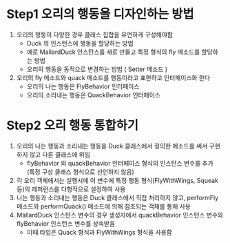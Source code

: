 # Step1 오리의 행동을 디자인하는 방법
1. 오리의 행동이 다양한 경우 클래스 집합을 유연하게 구성해야함
   - Duck 의 인스턴스에 행동을 할당하는 방법
   - 예로 MallardDuck 인스턴스를 새로 만들고 특정 형식의 fly 메소드를 할당하는 방법
   - 오리의 행동을 동적으로 변경하는 방법 ( Setter 메소드 )
2. 오리의 fly 메소드와 quack 메소드를 행동이라고 표현하고 인터페이스화 한다
   - 오리의 나는 행동은 FlyBehavior 인터페이스
   - 오리의 소리내는 행동은 QuackBehavior 인터페이스
# Step2 오리 행동 통합하기
1. 오리의 나는 행동과 소리내는 행동을 Duck 클래스에서 정의한 메소드를 써서 구현하지 않고 다른 클래스에 위임
   - flyBehavior 와 quackBehavior 인터페이스 형식의 인스턴스 변수를 추가\
     (특정 구상 클래스 형식으로 선언하지 않음)
2. 각 오리 객체에서는 실행시에 이 변수에 특정 행동 형식(FlyWithWings, Squeak 등)의 레퍼런스를 다형적으로 설정하여 사용
3. 나는 행동과 소리내는 행동은 Duck 클래스에서 직접 처리하지 않고, performFly 메소드와 performQuack() 메소드에 의해 참조되는 객체를 통해 사용
4. MallardDuck 인스턴스 변수의 경우 생성자에서 quackBehavior 인스턴스 변수와 flyBehavior 인스턴스 변수를 상속받음
   - 이때 타입은 Quack 형식과 FlyWithWings 형식을 사용함 